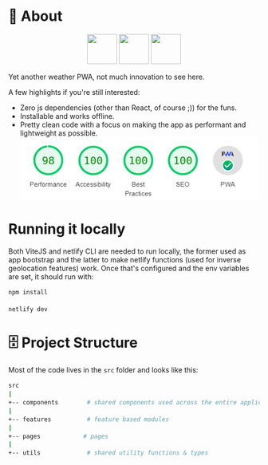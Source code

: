 # 📕 About

<p align="center">
<img src="https://upload.wikimedia.org/wikipedia/commons/4/4c/Typescript_logo_2020.svg" width="60" height="60" >
<img src="https://upload.wikimedia.org/wikipedia/commons/a/a7/React-icon.svg" width="60" height="60" >
<img src="https://upload.wikimedia.org/wikipedia/commons/d/d5/Tailwind_CSS_Logo.svg" width="60" height="60" >
</p>

Yet another weather PWA, not much innovation to see here.

A few highlights if you're still interested:
* Zero js dependencies (other than React, of course ;)) for the funs.
* Installable and works offline.
* Pretty clean code with a focus on making the app as performant and lightweight as possible.
![](docs/lighthouse.png)


# Running it locally

Both ViteJS and netlify CLI are needed to run locally, the former used as app bootstrap and the latter to make netlify functions (used for inverse geolocation features) work.
Once that's configured and the env variables are set, it should run with:
```sh
npm install

netlify dev
```
# 🗄️ Project Structure

Most of the code lives in the `src` folder and looks like this:

```sh
src
|
+-- components        # shared components used across the entire application
|
+-- features          # feature based modules
|
+-- pages            # pages
|
+-- utils             # shared utility functions & types
```
